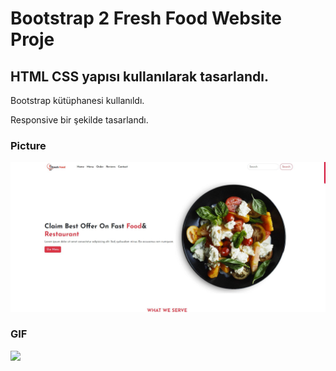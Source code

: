 # Bootstrap 2 Fresh Food Website Proje

## HTML CSS yapısı kullanılarak tasarlandı.

 Bootstrap kütüphanesi kullanıldı.

 Responsive bir şekilde tasarlandı.

### Picture

![](images/1.jpeg)

### GIF

![](images/22.gif)